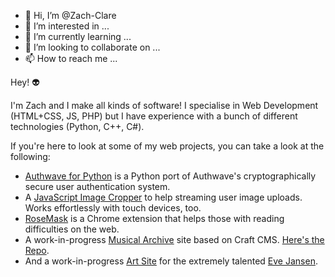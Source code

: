 - 👋 Hi, I’m @Zach-Clare
- 👀 I’m interested in ...
- 🌱 I’m currently learning ...
- 💞️ I’m looking to collaborate on ...
- 📫 How to reach me ...

<!---
Zach-Clare/Zach-Clare is a ✨ special ✨ repository because its `README.md` (this file) appears on your GitHub profile.
You can click the Preview link to take a look at your changes.
--->

Hey! 👽 

I'm Zach and I make all kinds of software! I specialise in Web Development (HTML+CSS, JS, PHP) but I have experience with a bunch of different technologies (Python, C++, C#).

If you're here to look at some of my web projects, you can take a look at the following:
- [Authwave for Python](https://github.com/Authwave/python-client) is a Python port of Authwave's cryptographically secure user authentication system.
- A [JavaScript Image Cropper](https://github.com/Zach-Clare/js-image-cropper) to help streaming user image uploads. Works effortlessly with touch devices, too.
- [RoseMask](https://github.com/Zach-Clare/rosemask) is a Chrome extension that helps those with reading difficulties on the web.
- A work-in-progress [Musical Archive](https://musicalarchive.helixsoftware.uk) site based on Craft CMS. [Here's the Repo](https://github.com/Zach-Clare/musicalarchive).
- And a work-in-progress [Art Site](https://github.com/Zach-Clare/evejansenart) for the extremely talented [Eve Jansen](https://www.instagram.com/evejansenart/).
